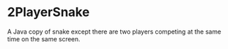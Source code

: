 # 2PlayerSnake
A Java copy of snake except there are two players competing at the same time on the same screen.
